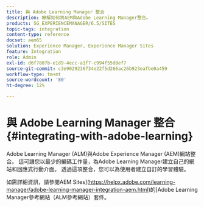 ```yaml
---
title: 與 Adobe Learning Manager 整合
description: 瞭解如何將AEM與Adobe Learning Manager整合。
products: SG_EXPERIENCEMANAGER/6.5/SITES
topic-tags: integration
content-type: reference
docset: aem65
solution: Experience Manager, Experience Manager Sites
feature: Integration
role: Admin
exl-id: d6f7807b-e1d9-4ecc-a1f7-c994f55d8ef7
source-git-commit: c3e9029236734e22f5d266ac26b923eafbe0a459
workflow-type: tm+mt
source-wordcount: '80'
ht-degree: 12%

---
```


# 與 Adobe Learning Manager 整合{#integrating-with-adobe-learning}

Adobe Learning Manager (ALM)與Adobe Experience Manager (AEM)網站整合。 這可讓您以最少的編碼工作量，為Adobe Learning Manager建立自己的網站和回應式行動介面。 透過這項整合，您可以為使用者建立自訂的學習體驗。

如需詳細資訊，請參閱AEM Sites](https://helpx.adobe.com/learning-manager/adobe-learning-manager-integration-aem.html)的[Adobe Learning Manager參考網站（ALM參考網站）套件。
